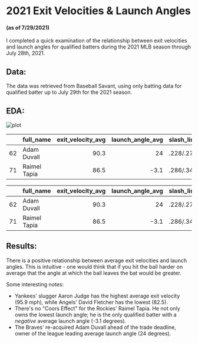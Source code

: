 
# 2021 Exit Velocities & Launch Angles 

#### (as of 7/29/2021)

I completed a quick examination of the relationship between exit velocities and launch angles for qualified batters during the 2021 MLB season through July 28th, 2021. 

## Data:
The data was retrieved from Baseball Savant, using only batting data for qualified batter up to July 29th for the 2021 season.

## EDA:

![plot](#plot)

|    | full_name    |   exit_velocity_avg |   launch_angle_avg | slash_line          |   b_home_run |
|---:|:-------------|--------------------:|-------------------:|:--------------------|-------------:|
| 62 | Adam Duvall  |                90.3 |               24   | .228/.276/.478/.755 |           22 |
| 71 | Raimel Tapia |                86.5 |               -3.1 | .286/.34/.385/.725  |            5 |

|    | full_name    |   exit_velocity_avg |   launch_angle_avg | slash_line          |   b_home_run |
|---:|:-------------|--------------------:|-------------------:|:--------------------|-------------:|
| 62 | Adam Duvall  |                90.3 |               24   | .228/.276/.478/.755 |           22 |
| 71 | Raimel Tapia |                86.5 |               -3.1 | .286/.34/.385/.725  |            5 |

## Results:
There is a positive relationship between average exit velocities and launch angles. This is intuitive - one would think that if you hit the ball harder on average that the angle at which the ball leaves the bat would be greater.

Some interesting notes:
- Yankees' slugger Aaron Judge has the highest average exit velocity (95.9 mph), while Angels' David Fletcher has the lowest (82.5).
- There's no "Coors Effect" for the Rockies' Raimel Tapia. He not only owns the lowest launch angle; he is the only qualified batter with a *negative* average launch angle (-3.1 degrees).
- The Braves' re-acquired Adam Duvall ahead of the trade deadline, owner of the league leading average launch angle (24 degrees).
